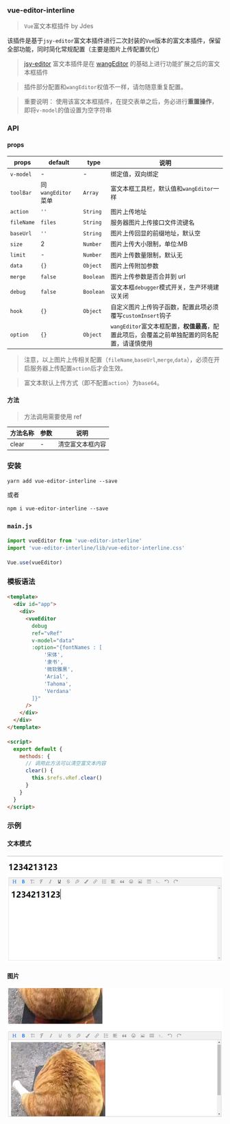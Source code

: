 ### vue-editor-interline

> `Vue`富文本框插件 by Jdes

该插件是基于`jsy-editor`富文本插件进行二次封装的`Vue`版本的富文本插件，保留全部功能，同时简化常规配置（主要是图片上传配置优化）

> [jsy-editor](https://github.com/JdesEva/jsy-editor) 富文本插件是在 [wangEditor](https://github.com/wangfupeng1988/wangEditor) 的基础上进行功能扩展之后的富文本框插件

> 插件部分配置和`wangEditor`权值不一样，请勿随意重复配置。

> 重要说明： 使用该富文本框插件，在提交表单之后，务必进行**重置操作**，即将`v-model`的值设置为空字符串

### API

#### props

| props      | default            | type      | 说明                                                                                         |
| ---------- | ------------------ | --------- | -------------------------------------------------------------------------------------------- |
| `v-model`  | -                  | -         | 绑定值，双向绑定                                                                             |
| `toolBar`  | 同`wangEditor`菜单 | `Array`   | 富文本框工具栏，默认值和`wangEditor`一样                                                     |
| `action`   | `''`               | `String`  | 图片上传地址                                                                                 |
| `fileName` | `files`            | `String`  | 服务器图片上传接口文件流键名                                                                 |
| `baseUrl`  | `''`               | `String`  | 图片上传回显的前缀地址，默认空                                                               |
| `size`     | 2                  | `Number`  | 图片上传大小限制，单位:MB                                                                    |
| `limit`    | -                  | `Number`  | 图片上传数量限制，默认无                                                                     |
| `data`     | `{}`               | `Object`  | 图片上传附加参数                                                                             |
| `merge`    | `false`            | `Boolean` | 图片上传参数是否合并到 url                                                                   |
| `debug`    | `false`            | `Boolean` | 富文本框`debugger`模式开关，生产环境建议关闭                                                 |
| `hook`     | `{}`               | `Object`  | 自定义图片上传钩子函数，配置此项必须覆写`customInsert`钩子                                   |
| `option`   | `{}`               | `Object`  | `wangEditor`富文本框配置，**权值最高**，配置此项后，会覆盖之前单独配置的同名配置，请谨慎使用 |

> 注意，以上图片上传相关配置（`fileName`,`baseUrl`,`merge`,`data`），必须在开启服务器上传配置`action`后才会生效。

> 富文本默认上传方式（即不配置`action`）为`base64`。

#### 方法

> 方法调用需要使用 ref

| 方法名称 | 参数 | 说明             |
| -------- | ---- | ---------------- |
| clear    | -    | 清空富文本框内容 |

### 安装

```shell
yarn add vue-editor-interline --save
```

或者

```shell
npm i vue-editor-interline --save
```

### `main.js`

```js
import vueEditor from 'vue-editor-interline'
import 'vue-editor-interline/lib/vue-editor-interline.css'

Vue.use(vueEditor)
```

### 模板语法

```html
<template>
  <div id="app">
    <div>
      <vueEditor
        debug
        ref="vRef"
        v-model="data"
        :option="{fontNames : [
            '宋体',
            '隶书',
            '微软雅黑',
            'Arial',
            'Tahoma',
            'Verdana'
        ]}"
      />
    </div>
  </div>
</template>

<script>
  export default {
    methods: {
      // 调用此方法可以清空富文本内容
      clear() {
        this.$refs.vRef.clear()
      }
    }
  }
</script>
```

### 示例

#### 文本模式

![image](examples/images/demo1.png)

#### 图片

![image](examples/images/demo2.png)
